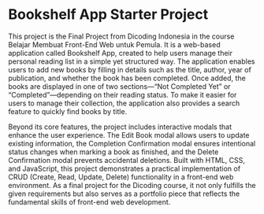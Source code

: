 # Bookshelf App Starter Project

This project is the Final Project from Dicoding Indonesia in the course Belajar Membuat Front-End Web untuk Pemula. It is a web-based application called Bookshelf App, created to help users manage their personal reading list in a simple yet structured way. The application enables users to add new books by filling in details such as the title, author, year of publication, and whether the book has been completed. Once added, the books are displayed in one of two sections—“Not Completed Yet” or “Completed”—depending on their reading status. To make it easier for users to manage their collection, the application also provides a search feature to quickly find books by title.

Beyond its core features, the project includes interactive modals that enhance the user experience. The Edit Book modal allows users to update existing information, the Completion Confirmation modal ensures intentional status changes when marking a book as finished, and the Delete Confirmation modal prevents accidental deletions. Built with HTML, CSS, and JavaScript, this project demonstrates a practical implementation of CRUD (Create, Read, Update, Delete) functionality in a front-end web environment. As a final project for the Dicoding course, it not only fulfills the given requirements but also serves as a portfolio piece that reflects the fundamental skills of front-end web development.
